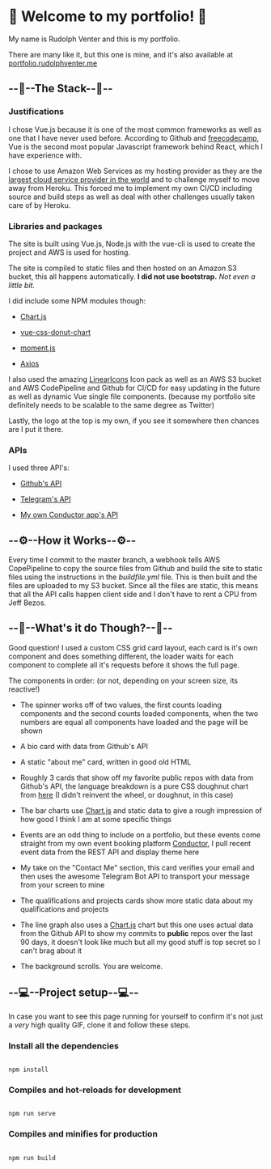 
  
  

# 🌊 Welcome to my portfolio! 🌊

  

My name is Rudolph Venter and this is my portfolio.

There are many like it, but this one is mine, and it's also available at [portfolio.rudolphventer.me](portfolio.rudolphventer.me)


## --🧱--The Stack--🧱--

### Justifications

  

I chose Vue.js because it is one of the most common frameworks as well as one that I have never used before. According to Github and [freecodecamp](https://www.freecodecamp.org/news/complete-guide-for-front-end-developers-javascript-frameworks-2019/), Vue is the second most popular Javascript framework behind React, which I have experience with.

  

I chose to use Amazon Web Services as my hosting provider as they are the [largest cloud service provider in the world](https://www.c-sharpcorner.com/article/top-10-cloud-service-providers/) and to challenge myself to move away from Heroku. This forced me to implement my own CI/CD including source and build steps as well as deal with other challenges usually taken care of by Heroku.

  

### Libraries and packages

The site is built using Vue.js, Node.js with the vue-cli is used to create the project and AWS is used for hosting.

  

The site is compiled to static files and then hosted on an Amazon S3 bucket, this all happens automatically. **I did not use bootstrap.**  *Not even a little bit.*

  

I did include some NPM modules though:

*  [Chart.js](https://www.chartjs.org/)

*  [vue-css-donut-chart](https://www.npmjs.com/package/vue-css-donut-chart)

*  [moment.js](https://www.npmjs.com/package/moment)

*  [Axios](https://www.npmjs.com/package/axios)

  

I also used the amazing [LinearIcons](https://linearicons.com/) Icon pack as well as an AWS S3 bucket and AWS CodePipeline and Github for CI/CD for easy updating in the future as well as dynamic Vue single file components. (because my portfolio site definitely needs to be scalable to the same degree as Twitter)

  

Lastly, the logo at the top is my own, if you see it somewhere then chances are I put it there.

  

### APIs

I used three API's:

*  [Github's API](https://developer.github.com/v3/)

*  [Telegram's API](https://core.telegram.org/bots/api)

*  [My own Conductor app's API](https://conductor-booker.herokuapp.com/)

  

## --⚙--How it Works--⚙--

Every time I commit to the master branch, a webhook tells AWS CopePipeline to copy the source files from Github and build the site to static files using the instructions in the _buildfile.yml_ file. This is then built and the files are uploaded to my S3 bucket. Since all the files are static, this means that all the API calls happen client side and I don't have to rent a CPU from Jeff Bezos.

  

## --🌟--What's it do Though?--🌟--

Good question! I used a custom CSS grid card layout, each card is it's own component and does something different, the loader waits for each component to complete all it's requests before it shows the full page.

  

The components in order: (or not, depending on your screen size, its reactive!)

- The spinner works off of two values, the first counts loading components and the second counts loaded components, when the two numbers are equal all components have loaded and the page will be shown

- A bio card with data from Github's API

- A static "about me" card, written in good old HTML

- Roughly 3 cards that show off my favorite public repos with data from Github's API, the language breakdown is a pure CSS doughnut chart from [here](https://www.npmjs.com/package/vue-css-donut-chart) (I didn't reinvent the wheel, or doughnut, in this case)

- The bar charts use [Chart.js](https://www.chartjs.org/) and static data to give a rough impression of how good I think I am at some specific things

- Events are an odd thing to include on a portfolio, but these events come straight from my own event booking platform [Conductor](https://conductor-booker.herokuapp.com/), I pull recent event data from the REST API and display theme here

- My take on the "Contact Me" section, this card verifies your email and then uses the awesome Telegram Bot API to transport your message from your screen to mine

- The qualifications and projects cards show more static data about my qualifications and projects

- The line graph also uses a [Chart.js](https://www.chartjs.org/) chart but this one uses actual data from the Github API to show my commits to **public** repos over the last 90 days, it doesn't look like much but all my good stuff is top secret so I can't brag about it

- The background scrolls. You are welcome.

  
  

## --💻--Project setup--💻--

In case you want to see this page running for yourself to confirm it's not just a *very* high quality GIF, clone it and follow these steps.

  

### Install all the dependencies

```

npm install

```

  

### Compiles and hot-reloads for development

```

npm run serve

```

  

### Compiles and minifies for production

```

npm run build

